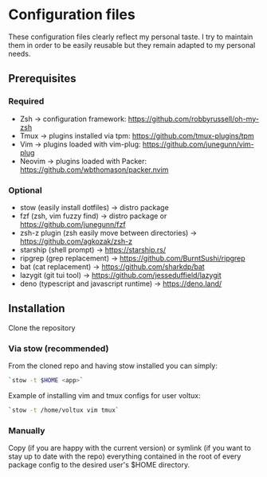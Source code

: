 # Configuration files

These configuration files clearly reflect my personal taste. I try to maintain them in order to be easily reusable but they remain adapted to my personal needs.

## Prerequisites

### Required

- Zsh    -> configuration framework: https://github.com/robbyrussell/oh-my-zsh
- Tmux   -> plugins installed via tpm: https://github.com/tmux-plugins/tpm
- Vim    -> plugins loaded with vim-plug: https://github.com/junegunn/vim-plug
- Neovim -> plugins loaded with Packer: https://github.com/wbthomason/packer.nvim

### Optional

- stow (easily install dotfiles)                     -> distro package
- fzf (zsh, vim fuzzy find)                          -> distro package or https://github.com/junegunn/fzf
- zsh-z plugin (zsh easily move between directories) -> https://github.com/agkozak/zsh-z
- starship (shell prompt)                            -> https://starship.rs/
- ripgrep (grep replacement)                         -> https://github.com/BurntSushi/ripgrep
- bat (cat replacement)                              -> https://github.com/sharkdp/bat
- lazygit (git tui tool)                             -> https://github.com/jesseduffield/lazygit
- deno (typescript and javascript runtime)           -> https://deno.land/

## Installation

Clone the repository

### Via stow (recommended)

From the cloned repo and having stow installed you can simply:
```sh
`stow -t $HOME <app>`
```
  Example of installing vim and tmux configs for user voltux:
```sh
`stow -t /home/voltux vim tmux`
```

### Manually

Copy (if you are happy with the current version) or symlink (if you want to stay up to date with the repo) everything contained in the root of every package config to the desired user's $HOME directory.
